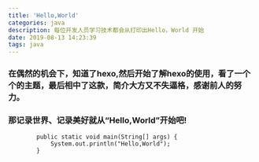 ```yaml
---
title: 'Hello,World'
categories: java
description: 每位开发人员学习技术都会从打印出Hello，World 开始
date: 2019-08-13 14:23:39
tags: java
---
```

### 在偶然的机会下，知道了hexo,然后开始了解hexo的使用，看了一个个的主题，最后相中了这款，简介大方又不失逼格，感谢前人的努力。
### 那记录世界、记录美好就从“Hello,World”开始吧!
```
        public static void main(String[] args) {
            System.out.println("Hello,World");
        }
```